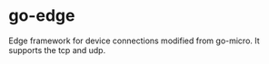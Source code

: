 # go-edge
Edge framework for device connections modified from go-micro.
It supports the tcp and udp. 

